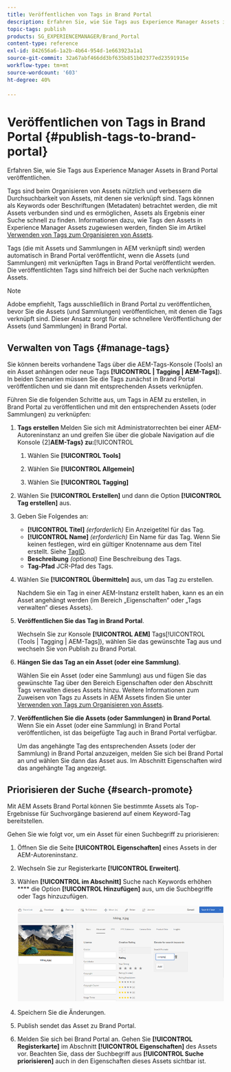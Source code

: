 ```yaml
---
title: Veröffentlichen von Tags in Brand Portal
description: Erfahren Sie, wie Sie Tags aus Experience Manager Assets in Brand Portal veröffentlichen.
topic-tags: publish
products: SG_EXPERIENCEMANAGER/Brand_Portal
content-type: reference
exl-id: 842656a6-1a2b-4b64-954d-1e663923a1a1
source-git-commit: 32a67abf466dd3bf635b851b02377ed23591915e
workflow-type: tm+mt
source-wordcount: '603'
ht-degree: 40%

---
```


# Veröffentlichen von Tags in Brand Portal {#publish-tags-to-brand-portal}

Erfahren Sie, wie Sie Tags aus Experience Manager Assets in Brand Portal veröffentlichen.

Tags sind beim Organisieren von Assets nützlich und verbessern die Durchsuchbarkeit von Assets, mit denen sie verknüpft sind. Tags können als Keywords oder Beschriftungen (Metadaten) betrachtet werden, die mit Assets verbunden sind und es ermöglichen, Assets als Ergebnis einer Suche schnell zu finden. Informationen dazu, wie Tags den Assets in Experience Manager Assets zugewiesen werden, finden Sie im Artikel [Verwenden von Tags zum Organisieren von Assets](https://experienceleague.adobe.com/en/docs/experience-manager-65/content/assets/managing/organize-assets).

Tags (die mit Assets und Sammlungen in AEM verknüpft sind) werden automatisch in Brand Portal veröffentlicht, wenn die Assets (und Sammlungen) mit verknüpften Tags in Brand Portal veröffentlicht werden. Die veröffentlichten Tags sind hilfreich bei der Suche nach verknüpften Assets.

>[!NOTE]
>
>Adobe empfiehlt, Tags ausschließlich in Brand Portal zu veröffentlichen, bevor Sie die Assets (und Sammlungen) veröffentlichen, mit denen die Tags verknüpft sind. Dieser Ansatz sorgt für eine schnellere Veröffentlichung der Assets (und Sammlungen) in Brand Portal.

## Verwalten von Tags {#manage-tags}

Sie können bereits vorhandene Tags über die AEM-Tags-Konsole (Tools) an ein Asset anhängen oder neue Tags **[!UICONTROL | Tagging | AEM-Tags]**). In beiden Szenarien müssen Sie die Tags zunächst in Brand Portal veröffentlichen und sie dann mit entsprechenden Assets verknüpfen.

Führen Sie die folgenden Schritte aus, um Tags in AEM zu erstellen, in Brand Portal zu veröffentlichen und mit den entsprechenden Assets (oder Sammlungen) zu verknüpfen:

1. **Tags erstellen**
Melden Sie sich mit Administratorrechten bei einer AEM-Autoreninstanz an und greifen Sie über die globale Navigation auf die Konsole {2]**AEM-Tags} zu:**[!UICONTROL 

   1. Wählen Sie **[!UICONTROL Tools]**

   1. Wählen Sie **[!UICONTROL Allgemein]**

   1. Wählen Sie **[!UICONTROL Tagging]**

1. Wählen Sie **[!UICONTROL Erstellen]** und dann die Option **[!UICONTROL Tag erstellen]** aus.
1. Geben Sie Folgendes an:

   * **[!UICONTROL Titel]**
     *(erforderlich)* Ein Anzeigetitel für das Tag.
   * **[!UICONTROL Name]**
     *(erforderlich)* Ein Name für das Tag. Wenn Sie keinen festlegen, wird ein gültiger Knotenname aus dem Titel erstellt. Siehe [TagID](https://experienceleague.adobe.com/en/docs/experience-manager-65/content/implementing/developing/platform/tagging/framework).
   * **Beschreibung**
     *(optional)* Eine Beschreibung des Tags.
   * **Tag-Pfad** JCR-Pfad des Tags.

1. Wählen Sie **[!UICONTROL Übermitteln]** aus, um das Tag zu erstellen.

   Nachdem Sie ein Tag in einer AEM-Instanz erstellt haben, kann es an ein Asset angehängt werden (im Bereich „Eigenschaften“ oder „Tags verwalten“ dieses Assets).

1. **Veröffentlichen Sie das Tag in Brand Portal**.

   Wechseln Sie zur Konsole **[!UICONTROL AEM]** Tags[!UICONTROL  (Tools | Tagging | AEM-Tags]), wählen Sie das gewünschte Tag aus und wechseln Sie von Publish zu Brand Portal.

1. **Hängen Sie das Tag an ein Asset (oder eine Sammlung)**.

   Wählen Sie ein Asset (oder eine Sammlung) aus und fügen Sie das gewünschte Tag über den Bereich Eigenschaften oder den Abschnitt Tags verwalten dieses Assets hinzu. Weitere Informationen zum Zuweisen von Tags zu Assets in AEM Assets finden Sie unter [Verwenden von Tags zum Organisieren von Assets](https://experienceleague.adobe.com/en/docs/experience-manager-65/content/assets/managing/organize-assets).

1. **Veröffentlichen Sie die Assets (oder Sammlungen) in Brand Portal**.\
   Wenn Sie ein Asset (oder eine Sammlung) in Brand Portal veröffentlichen, ist das beigefügte Tag auch in Brand Portal verfügbar.

   Um das angehängte Tag des entsprechenden Assets (oder der Sammlung) in Brand Portal anzuzeigen, melden Sie sich bei Brand Portal an und wählen Sie dann das Asset aus. Im Abschnitt Eigenschaften wird das angehängte Tag angezeigt.

## Priorisieren der Suche {#search-promote}

Mit AEM Assets Brand Portal können Sie bestimmte Assets als Top-Ergebnisse für Suchvorgänge basierend auf einem Keyword-Tag bereitstellen.

Gehen Sie wie folgt vor, um ein Asset für einen Suchbegriff zu priorisieren:

1. Öffnen Sie die Seite **[!UICONTROL Eigenschaften]** eines Assets in der AEM-Autoreninstanz.
1. Wechseln Sie zur Registerkarte **[!UICONTROL Erweitert]**.
1. Wählen **[!UICONTROL im Abschnitt]** Suche nach Keywords erhöhen **** die Option **[!UICONTROL Hinzufügen]** aus, um die Suchbegriffe oder Tags hinzuzufügen.

   ![](assets/search-promote.png)

1. Speichern Sie die Änderungen.
1. Publish sendet das Asset zu Brand Portal.
1. Melden Sie sich bei Brand Portal an. Gehen Sie **[!UICONTROL Registerkarte]** im Abschnitt **[!UICONTROL Eigenschaften]** des Assets vor.
Beachten Sie, dass der Suchbegriff aus **[!UICONTROL Suche priorisieren]** auch in den Eigenschaften dieses Assets sichtbar ist.
